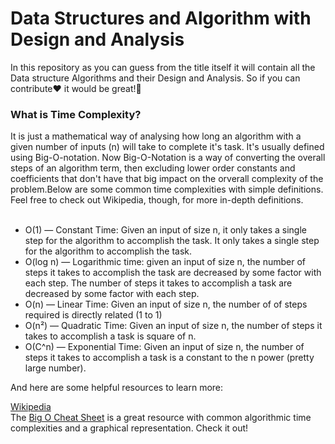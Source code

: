 # Data Structures and Algorithm with Design and Analysis
<p style = "font-size = 15px;">In this repository as you can guess from the title itself it will contain all the Data structure Algorithms and their Design and Analysis. So if you can contribute❤ it would be great!🤩 </p>

<h3>What is Time Complexity?</h3>
It is just a mathematical way of analysing how long an algorithm with a given number of inputs (n) will take to complete it's task. It's usually defined using Big-O-notation. Now Big-O-Notation is a way of converting the overall steps of an algorithm term, then excluding lower order constants and coefficients that don't have that big impact on the orverall complexity of the problem.Below are some common time complexities with simple definitions. Feel free to check out Wikipedia, though, for more in-depth definitions. <br><br>
<ul>
<li>O(1) — Constant Time: Given an input of size n, it only takes a single step for the algorithm to accomplish the task. It only takes a single step for the algorithm to accomplish the task.</li>
<li>O(log n) — Logarithmic time: given an input of size n, the number of steps it takes to accomplish the task are decreased by some factor with each step. The number of steps it takes to accomplish a task are decreased by some factor with each step.</li>
<li>O(n) — Linear Time: Given an input of size n, the number of of steps required is directly related (1 to 1)</li>
<li>O(n²) — Quadratic Time: Given an input of size n, the number of steps it takes to accomplish a task is square of n.</li>
<li>O(C^n) — Exponential Time: Given an input of size n, the number of steps it takes to accomplish a task is a constant to the n power (pretty large number).</li>
</ul>

And here are some helpful resources to learn more:

<a href = "https://en.wikipedia.org/wiki/Time_complexity">Wikipedia</a><br>
The <a href = "https://www.bigocheatsheet.com/">Big O Cheat Sheet</a> is a great resource with common algorithmic time complexities and a graphical representation. Check it out!
